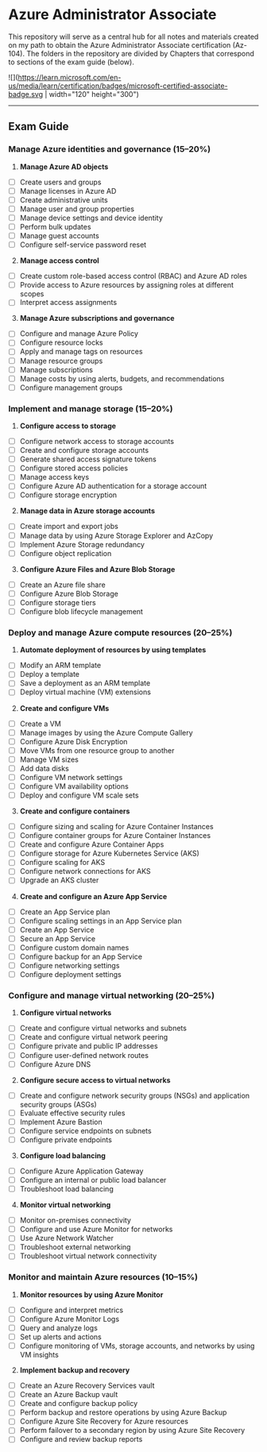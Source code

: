 # Azure Administrator Associate
This repository will serve as a central hub for all notes and materials created on my path to obtain the Azure Administrator Associate certification (Az-104). The folders in the repository are divided by Chapters that correspond to sections of the exam guide (below).

![](https://learn.microsoft.com/en-us/media/learn/certification/badges/microsoft-certified-associate-badge.svg | width="120" height="300")
___

## Exam Guide  
### Manage Azure identities and governance (15–20%) 
1. **Manage Azure AD objects**
- [ ] Create users and groups
- [ ] Manage licenses in Azure AD
- [ ] Create administrative units
- [ ] Manage user and group properties
- [ ] Manage device settings and device identity
- [ ] Perform bulk updates
- [ ] Manage guest accounts
- [ ] Configure self-service password reset

2. **Manage access control**
- [ ] Create custom role-based access control (RBAC) and Azure AD roles
- [ ] Provide access to Azure resources by assigning roles at different scopes
- [ ] Interpret access assignments

3. **Manage Azure subscriptions and governance**
- [ ] Configure and manage Azure Policy
- [ ] Configure resource locks
- [ ] Apply and manage tags on resources
- [ ] Manage resource groups
- [ ] Manage subscriptions
- [ ] Manage costs by using alerts, budgets, and recommendations
- [ ] Configure management groups

### Implement and manage storage (15–20%)
1. **Configure access to storage**
- [ ] Configure network access to storage accounts
- [ ] Create and configure storage accounts
- [ ] Generate shared access signature tokens
- [ ] Configure stored access policies
- [ ] Manage access keys
- [ ] Configure Azure AD authentication for a storage account
- [ ] Configure storage encryption

2. **Manage data in Azure storage accounts**
- [ ] Create import and export jobs
- [ ] Manage data by using Azure Storage Explorer and AzCopy
- [ ] Implement Azure Storage redundancy
- [ ] Configure object replication

3. **Configure Azure Files and Azure Blob Storage**
- [ ] Create an Azure file share
- [ ] Configure Azure Blob Storage
- [ ] Configure storage tiers
- [ ] Configure blob lifecycle management

### Deploy and manage Azure compute resources (20–25%)
1. **Automate deployment of resources by using templates**
- [ ] Modify an ARM template
- [ ] Deploy a template
- [ ] Save a deployment as an ARM template
- [ ] Deploy virtual machine (VM) extensions

2. **Create and configure VMs**
- [ ] Create a VM
- [ ] Manage images by using the Azure Compute Gallery
- [ ] Configure Azure Disk Encryption
- [ ] Move VMs from one resource group to another
- [ ] Manage VM sizes
- [ ] Add data disks
- [ ] Configure VM network settings
- [ ] Configure VM availability options
- [ ] Deploy and configure VM scale sets

3. **Create and configure containers**
- [ ] Configure sizing and scaling for Azure Container Instances
- [ ] Configure container groups for Azure Container Instances
- [ ] Create and configure Azure Container Apps
- [ ] Configure storage for Azure Kubernetes Service (AKS)
- [ ] Configure scaling for AKS
- [ ] Configure network connections for AKS
- [ ] Upgrade an AKS cluster

4. **Create and configure an Azure App Service**
- [ ] Create an App Service plan
- [ ] Configure scaling settings in an App Service plan
- [ ] Create an App Service
- [ ] Secure an App Service
- [ ] Configure custom domain names
- [ ] Configure backup for an App Service
- [ ] Configure networking settings
- [ ] Configure deployment settings

### Configure and manage virtual networking (20–25%)
1. **Configure virtual networks**
- [ ] Create and configure virtual networks and subnets
- [ ] Create and configure virtual network peering
- [ ] Configure private and public IP addresses
- [ ] Configure user-defined network routes
- [ ] Configure Azure DNS

2. **Configure secure access to virtual networks**
- [ ] Create and configure network security groups (NSGs) and application security groups (ASGs)
- [ ] Evaluate effective security rules
- [ ] Implement Azure Bastion
- [ ] Configure service endpoints on subnets
- [ ] Configure private endpoints

3. **Configure load balancing**
- [ ] Configure Azure Application Gateway
- [ ] Configure an internal or public load balancer
- [ ] Troubleshoot load balancing

4. **Monitor virtual networking**
- [ ] Monitor on-premises connectivity
- [ ] Configure and use Azure Monitor for networks
- [ ] Use Azure Network Watcher
- [ ] Troubleshoot external networking
- [ ] Troubleshoot virtual network connectivity

### Monitor and maintain Azure resources (10–15%)
1. **Monitor resources by using Azure Monitor**
- [ ] Configure and interpret metrics
- [ ] Configure Azure Monitor Logs
- [ ] Query and analyze logs
- [ ] Set up alerts and actions
- [ ] Configure monitoring of VMs, storage accounts, and networks by using VM insights

2. **Implement backup and recovery**
- [ ] Create an Azure Recovery Services vault
- [ ] Create an Azure Backup vault
- [ ] Create and configure backup policy
- [ ] Perform backup and restore operations by using Azure Backup
- [ ] Configure Azure Site Recovery for Azure resources
- [ ] Perform failover to a secondary region by using Azure Site Recovery
- [ ] Configure and review backup reports
